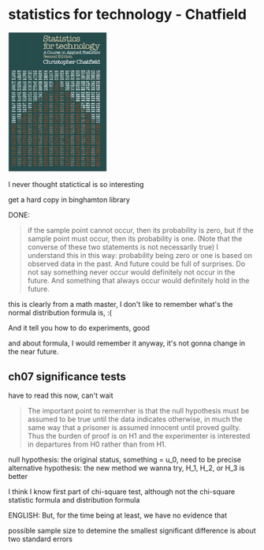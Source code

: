 statistics for technology - Chatfield
================================================================================

<!---
[how to use comment in Markdown](https://stackoverflow.com/questions/4823468/comments-in-markdown)

![statistics for technology](./pic/statisticsforTechnology.png =250x)
-->

<img src="./pic/statisticsforTechnology.png" alt="drawing" width="200"/>

I never thought statictical is so interesting

get a hard copy in binghamton library

DONE:
> if the sample point cannot occur, then its probability is zero,
> but if the sample point must occur, then its probability is one.
> (Note that the converse of these two statements is not necessarily true)
I understand this in this way:
probability being zero or one is based on observed data in the past. And future
could be full of surprises. Do not say something never occur would definitely not
occur in the future. And something that always occur would definitely hold in the future.


this is clearly from a math master, I don't like to remember what's the normal distribution formula is, :(

And it tell you how to do experiments, good

and about formula, I would remember it anyway, it's not gonna change in the near future.

ch07 significance tests
--------------------------------------------------------------------------------
have to read this now, can't wait

> The important point to remernher is that the null hypothesis must be assumed to
> be true until the data indicates otherwise, in much the same way that a prisoner
> is assumed innocent until proved guilty. Thus the burden of proof is on H1 and
> the experimenter is interested in departures from H0 rather than from H1.

null hypothesis: the original status, something = u_0, need to be precise
alternative hypothesis: the new method we wanna try, H_1, H_2, or H_3 is better

I think I know first part of chi-square test,
although not the chi-square statistic formula and distribution formula

ENGLISH: But, for the time being at least, we have no evidence that

possible sample size to detemine the smallest significant difference is about
two standard errors
